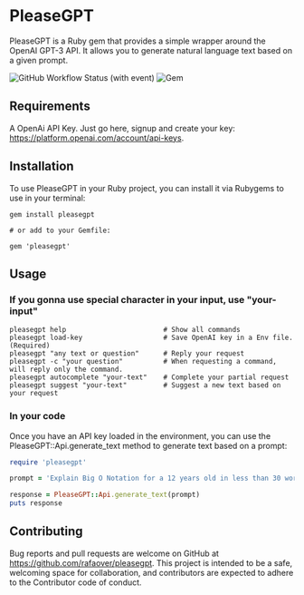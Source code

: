 # PleaseGPT

PleaseGPT is a Ruby gem that provides a simple wrapper around the OpenAI GPT-3 API. It allows you to generate natural language text based on a given prompt.

![GitHub Workflow Status (with event)](https://img.shields.io/github/actions/workflow/status/rafaover/pleasegpt/ci.yml?style=for-the-badge)
![Gem](https://img.shields.io/gem/v/pleasegpt?style=for-the-badge)

## Requirements

A OpenAi API Key. Just go here, signup and create your key: <https://platform.openai.com/account/api-keys>.

## Installation

To use PleaseGPT in your Ruby project, you can install it via Rubygems to use in your terminal:

```shell
gem install pleasegpt

# or add to your Gemfile:

gem 'pleasegpt'
```

## Usage

### If you gonna use special character in your input, use "your-input"

```shell
pleasegpt help                        # Show all commands
pleasegpt load-key                    # Save OpenAI key in a Env file. (Required)
pleasegpt "any text or question"      # Reply your request
pleasegpt -c "your question"          # When requesting a command, will reply only the command.
pleasegpt autocomplete "your-text"    # Complete your partial request
pleasegpt suggest "your-text"         # Suggest a new text based on your request
```

### In your code

Once you have an API key loaded in the environment, you can use the PleaseGPT::Api.generate_text method to generate text based on a prompt:

```ruby
require 'pleasegpt'

prompt = 'Explain Big O Notation for a 12 years old in less than 30 words'

response = PleaseGPT::Api.generate_text(prompt)
puts response
```

## Contributing

Bug reports and pull requests are welcome on GitHub at <https://github.com/rafaover/pleasegpt>.
This project is intended to be a safe, welcoming space for collaboration, and contributors are expected to adhere to the Contributor code of conduct.
